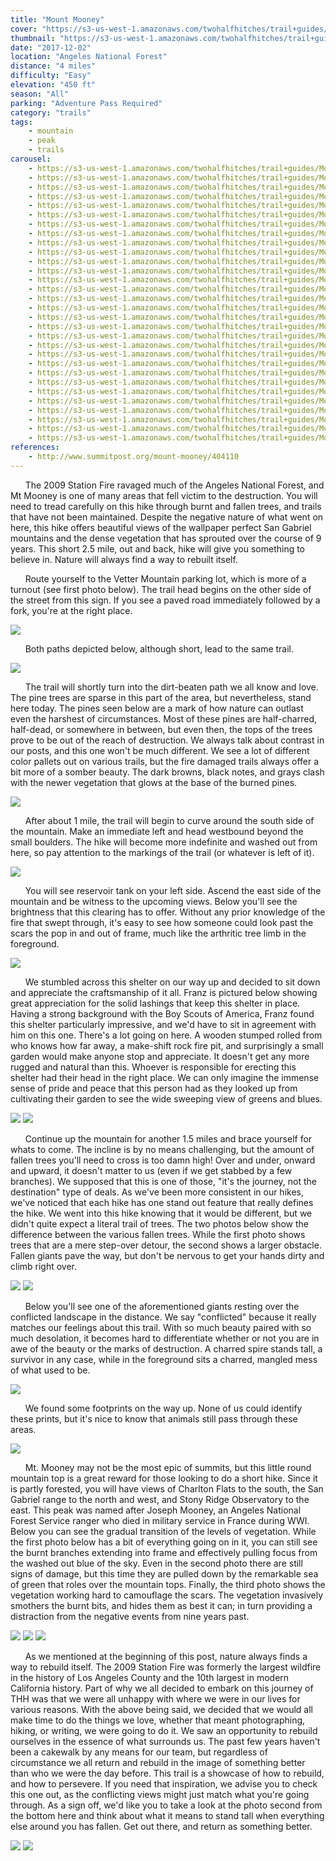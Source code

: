 ```yaml
---
title: "Mount Mooney"
cover: "https://s3-us-west-1.amazonaws.com/twohalfhitches/trail+guides/Mount+Mooney/_J8A4017.jpg"
thumbnail: "https://s3-us-west-1.amazonaws.com/twohalfhitches/trail+guides/Mount+Mooney/_J8A4017-thumbnail.jpg"
date: "2017-12-02"
location: "Angeles National Forest"
distance: "4 miles"
difficulty: "Easy"
elevation: "450 ft"
season: "All"
parking: "Adventure Pass Required"
category: "trails"
tags:
    - mountain
    - peak
    - trails
carousel:
    - https://s3-us-west-1.amazonaws.com/twohalfhitches/trail+guides/Mount+Mooney/Gallery/_J8A3933.jpg
    - https://s3-us-west-1.amazonaws.com/twohalfhitches/trail+guides/Mount+Mooney/Gallery/_J8A3935.jpg
    - https://s3-us-west-1.amazonaws.com/twohalfhitches/trail+guides/Mount+Mooney/Gallery/_J8A3938.jpg
    - https://s3-us-west-1.amazonaws.com/twohalfhitches/trail+guides/Mount+Mooney/Gallery/_J8A3939.jpg
    - https://s3-us-west-1.amazonaws.com/twohalfhitches/trail+guides/Mount+Mooney/Gallery/_J8A3940.jpg
    - https://s3-us-west-1.amazonaws.com/twohalfhitches/trail+guides/Mount+Mooney/Gallery/_J8A3942.jpg
    - https://s3-us-west-1.amazonaws.com/twohalfhitches/trail+guides/Mount+Mooney/Gallery/_J8A3945.jpg
    - https://s3-us-west-1.amazonaws.com/twohalfhitches/trail+guides/Mount+Mooney/Gallery/_J8A3947.jpg
    - https://s3-us-west-1.amazonaws.com/twohalfhitches/trail+guides/Mount+Mooney/Gallery/_J8A3948.jpg
    - https://s3-us-west-1.amazonaws.com/twohalfhitches/trail+guides/Mount+Mooney/Gallery/_J8A3953.jpg
    - https://s3-us-west-1.amazonaws.com/twohalfhitches/trail+guides/Mount+Mooney/Gallery/_J8A3957.jpg
    - https://s3-us-west-1.amazonaws.com/twohalfhitches/trail+guides/Mount+Mooney/Gallery/_J8A3958.jpg
    - https://s3-us-west-1.amazonaws.com/twohalfhitches/trail+guides/Mount+Mooney/Gallery/_J8A3963.jpg
    - https://s3-us-west-1.amazonaws.com/twohalfhitches/trail+guides/Mount+Mooney/Gallery/_J8A3964.jpg
    - https://s3-us-west-1.amazonaws.com/twohalfhitches/trail+guides/Mount+Mooney/Gallery/_J8A3970.jpg
    - https://s3-us-west-1.amazonaws.com/twohalfhitches/trail+guides/Mount+Mooney/Gallery/_J8A3972.jpg
    - https://s3-us-west-1.amazonaws.com/twohalfhitches/trail+guides/Mount+Mooney/Gallery/_J8A3974.jpg
    - https://s3-us-west-1.amazonaws.com/twohalfhitches/trail+guides/Mount+Mooney/Gallery/_J8A3978.jpg
    - https://s3-us-west-1.amazonaws.com/twohalfhitches/trail+guides/Mount+Mooney/Gallery/_J8A3979.jpg
    - https://s3-us-west-1.amazonaws.com/twohalfhitches/trail+guides/Mount+Mooney/Gallery/_J8A3982.jpg
    - https://s3-us-west-1.amazonaws.com/twohalfhitches/trail+guides/Mount+Mooney/Gallery/_J8A3986.jpg
    - https://s3-us-west-1.amazonaws.com/twohalfhitches/trail+guides/Mount+Mooney/Gallery/_J8A3987.jpg
    - https://s3-us-west-1.amazonaws.com/twohalfhitches/trail+guides/Mount+Mooney/Gallery/_J8A3990.jpg
    - https://s3-us-west-1.amazonaws.com/twohalfhitches/trail+guides/Mount+Mooney/Gallery/_J8A3998.jpg
    - https://s3-us-west-1.amazonaws.com/twohalfhitches/trail+guides/Mount+Mooney/Gallery/_J8A4002.jpg
    - https://s3-us-west-1.amazonaws.com/twohalfhitches/trail+guides/Mount+Mooney/Gallery/_J8A4005.jpg
    - https://s3-us-west-1.amazonaws.com/twohalfhitches/trail+guides/Mount+Mooney/Gallery/_J8A4010.jpg
    - https://s3-us-west-1.amazonaws.com/twohalfhitches/trail+guides/Mount+Mooney/Gallery/_J8A4014.jpg
    - https://s3-us-west-1.amazonaws.com/twohalfhitches/trail+guides/Mount+Mooney/Gallery/_J8A4018.jpg
    - https://s3-us-west-1.amazonaws.com/twohalfhitches/trail+guides/Mount+Mooney/Gallery/_J8A4021.jpg
references:
    - http://www.summitpost.org/mount-mooney/404110
---
```


&nbsp;&nbsp;&nbsp;&nbsp;&nbsp;&nbsp;The 2009 Station Fire ravaged much of the Angeles National Forest, and Mt Mooney is one of many areas that fell victim to the destruction. You will need to tread carefully on this hike through burnt and fallen trees, and trails that have not been maintained. Despite the negative nature of what went on here, this hike offers beautiful views of the wallpaper perfect San Gabriel mountains and the dense vegetation that has sprouted over the course of 9 years. This short 2.5 mile, out and back, hike will give you something to believe in. Nature will always find a way to rebuilt itself.

&nbsp;&nbsp;&nbsp;&nbsp;&nbsp;&nbsp;Route yourself to the Vetter Mountain parking lot, which is more of a turnout (see first photo below). The trail head begins on the other side of the street from this sign. If you see a paved road immediately followed by a fork, you're at the right place.

![](https://s3-us-west-1.amazonaws.com/twohalfhitches/trail+guides/Mount+Mooney/Content/_J8A3932.jpg)

&nbsp;&nbsp;&nbsp;&nbsp;&nbsp;&nbsp;Both paths depicted below, although short, lead to the same trail.

![](https://s3-us-west-1.amazonaws.com/twohalfhitches/trail+guides/Mount+Mooney/Content/_J8A3934.jpg)

&nbsp;&nbsp;&nbsp;&nbsp;&nbsp;&nbsp;The trail will shortly turn into the dirt-beaten path we all know and love. The pine trees are sparse in this part of the area, but nevertheless, stand here today. The pines seen below are a mark of how nature can outlast even the harshest of circumstances. Most of these pines are half-charred, half-dead, or somewhere in between, but even then, the tops of the trees prove to be out of the reach of destruction. We always talk about contrast in our posts, and this one won't be much different. We see a lot of different color pallets out on various trails, but the fire damaged trails always offer a bit more of a somber beauty. The dark browns, black notes, and grays clash with the newer vegetation that glows at the base of the burned pines. 

![](https://s3-us-west-1.amazonaws.com/twohalfhitches/trail+guides/Mount+Mooney/Content/_J8A3937.jpg)

&nbsp;&nbsp;&nbsp;&nbsp;&nbsp;&nbsp;After about 1 mile, the trail will begin to curve around the south side of the mountain. Make an immediate left and head westbound beyond the small boulders. The hike will become more indefinite and washed out from here, so pay attention to the markings of the trail (or whatever is left of it).

![](https://s3-us-west-1.amazonaws.com/twohalfhitches/trail+guides/Mount+Mooney/Content/_J8A3949.jpg)

&nbsp;&nbsp;&nbsp;&nbsp;&nbsp;&nbsp;You will see reservoir tank on your left side. Ascend the east side of the mountain and be witness to the upcoming views. Below you'll see the brightness that this clearing has to offer. Without any prior knowledge of the fire that swept through, it's easy to see how someone could look past the scars the pop in and out of frame, much like the arthritic tree limb in the foreground. 

![](https://s3-us-west-1.amazonaws.com/twohalfhitches/trail+guides/Mount+Mooney/Content/_J8A3951.jpg)

&nbsp;&nbsp;&nbsp;&nbsp;&nbsp;&nbsp;We stumbled across this shelter on our way up and decided to sit down and appreciate the craftsmanship of it all. Franz is pictured below showing great appreciation for the solid lashings that keep this shelter in place. Having a strong background with the Boy Scouts of America, Franz found this shelter particularly impressive, and we'd have to sit in agreement with him on this one. There's a lot going on here. A wooden stumped rolled from who knows how far away, a make-shift rock fire pit, and surprisingly a small garden would make anyone stop and appreciate. It doesn't get any more rugged and natural than this. Whoever is responsible for erecting this shelter had their head in the right place. We can only imagine the immense sense of pride and peace that this person had as they looked up from cultivating their garden to see the wide sweeping view of greens and blues. 

![](https://s3-us-west-1.amazonaws.com/twohalfhitches/trail+guides/Mount+Mooney/Content/_J8A3961.jpg)
![](https://s3-us-west-1.amazonaws.com/twohalfhitches/trail+guides/Mount+Mooney/Content/_J8A3959.jpg)

&nbsp;&nbsp;&nbsp;&nbsp;&nbsp;&nbsp;Continue up the mountain for another 1.5 miles and brace yourself for whats to come. The incline is by no means challenging, but the amount of fallen trees you'll need to cross is too damn high! Over and under, onward and upward, it doesn't matter to us (even if we get stabbed by a few branches). We supposed that this is one of those, "it's the journey, not the destination" type of deals. As we've been more consistent in our hikes, we've noticed that each hike has one stand out feature that really defines the hike. We went into this hike knowing that it would be different, but we didn't quite expect a literal trail of trees. The two photos below show the difference between the various fallen trees. While the first photo shows trees that are a mere step-over detour, the second shows a larger obstacle. Fallen giants pave the way, but don't be nervous to get your hands dirty and climb right over. 

![](https://s3-us-west-1.amazonaws.com/twohalfhitches/trail+guides/Mount+Mooney/Content/_J8A3967.jpg)
![](https://s3-us-west-1.amazonaws.com/twohalfhitches/trail+guides/Mount+Mooney/Content/_J8A3993.jpg)

&nbsp;&nbsp;&nbsp;&nbsp;&nbsp;&nbsp;Below you'll see one of the aforementioned giants resting over the conflicted landscape in the distance. We say "conflicted" because it really matches our feelings about this trail. With so much beauty paired with so much desolation, it becomes hard to differentiate whether or not you are in awe of the beauty or the marks of destruction. A charred spire stands tall, a survivor in any case, while in the foreground sits a charred, mangled mess of what used to be. 

![](https://s3-us-west-1.amazonaws.com/twohalfhitches/trail+guides/Mount+Mooney/Content/_J8A3977.jpg)

&nbsp;&nbsp;&nbsp;&nbsp;&nbsp;&nbsp;We found some footprints on the way up. None of us could identify these prints, but it's nice to know that animals still pass through these areas.

![](https://s3-us-west-1.amazonaws.com/twohalfhitches/trail+guides/Mount+Mooney/Content/_J8A4003.jpg)

&nbsp;&nbsp;&nbsp;&nbsp;&nbsp;&nbsp;Mt. Mooney may not be the most epic of summits, but this little round mountain top is a great reward for those looking to do a short hike. Since it is partly forested, you will have views of Charlton Flats to the south, the San Gabriel range to the north and west, and Stony Ridge Observatory to the east. This peak was named after Joseph Mooney, an Angeles National Forest Service ranger who died in military service in France during WWI. Below you can see the gradual transition of the levels of vegetation. While the first photo below has a bit of everything going on in it, you can still see the burnt branches extending into frame and effectively pulling focus from the washed out blue of the sky. Even in the second photo there are still signs of damage, but this time they are pulled down by the remarkable sea of green that roles over the mountain tops. Finally, the third photo shows the vegetation working hard to camouflage the scars. The vegetation invasively smothers the burnt bits, and hides them as best it can; in turn providing a distraction from the negative events from nine years past.  

![](https://s3-us-west-1.amazonaws.com/twohalfhitches/trail+guides/Mount+Mooney/Content/_J8A4013.jpg)
![](https://s3-us-west-1.amazonaws.com/twohalfhitches/trail+guides/Mount+Mooney/Content/_J8A3988.jpg)
![](https://s3-us-west-1.amazonaws.com/twohalfhitches/trail+guides/Mount+Mooney/Content/_J8A4004.jpg)

&nbsp;&nbsp;&nbsp;&nbsp;&nbsp;&nbsp;As we mentioned at the beginning of this post, nature always finds a way to rebuild itself. The 2009 Station Fire was formerly the largest wildfire in the history of Los Angeles County and the 10th largest in modern California history. Part of why we all decided to embark on this journey of THH was that we were all unhappy with where we were in our lives for various reasons. With the above being said, we decided that we would all make time to do the things we love, whether that meant photographing, hiking, or writing, we were going to do it. We saw an opportunity to rebuild ourselves in the essence of what surrounds us. The past few years haven't been a cakewalk by any means for our team, but regardless of circumstance we all return and rebuild in the image of something better than who we were the day before. This trail is a showcase of how to rebuild, and how to persevere. If you need that inspiration, we advise you to check this one out, as the conflicting views might just match what you're going through. As a sign off, we'd like you to take a look at the photo second from the bottom here and think about what it means to stand tall when everything else around you has fallen. Get out there, and return as something better. 

![](https://s3-us-west-1.amazonaws.com/twohalfhitches/trail+guides/Mount+Mooney/Content/_J8A3984.jpg)
![](https://s3-us-west-1.amazonaws.com/twohalfhitches/trail+guides/Mount+Mooney/Content/_J8A4027.jpg)